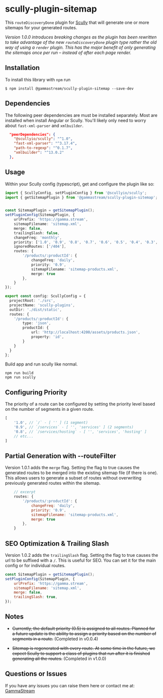# scully-plugin-sitemap

This `routeDiscoveryDone` plugin for [Scully](http://scully.io/) that will generate one or more sitemaps for your generated routes.

*Version 1.0.0 introduces breaking changes as the plugin has been rewritten to take advantage of the new `routeDiscoveryDone` plugin type rather the old way of using a `render` plugin.  This has the major benefit of only generating the sitemaps once per run – instead of after each page render.*

## Installation

To install this library with `npm` run

```
$ npm install @gammastream/scully-plugin-sitemap --save-dev
```

## Dependencies

The following peer dependencies are must be installed separately.  Most are installed when install Angular or Scully.  You'll likely only need to worry about `fast-xml-parser` and `xmlbuilder`.

```json
  "peerDependencies": {
    "@scullyio/scully": "^1.0",
    "fast-xml-parser": "^3.17.4",
    "path-to-regexp": "^0.1.7",
    "xmlbuilder": "^13.0.2"
  },	
```

## Usage

Within your Scully config (typescript), get and configure the plugin like so:

```typescript
import { ScullyConfig, setPluginConfig } from '@scullyio/scully';
import { getSitemapPlugin } from '@gammastream/scully-plugin-sitemap';


const SitemapPlugin = getSitemapPlugin();
setPluginConfig(SitemapPlugin, {
    urlPrefix: 'https://gamma.stream',
    sitemapFilename: 'sitemap.xml',
    merge: false,
    trailingSlash: false,
    changeFreq: 'monthly',
    priority: ['1.0', '0.9', '0.8', '0.7', '0.6', '0.5', '0.4', '0.3', '0.2', '0.1', '0.0'],
    ignoredRoutes: ['/404'],
    routes: {
        '/products/:productId': {
            changeFreq: 'daily',
            priority: '0.9',
            sitemapFilename: 'sitemap-products.xml',
            merge: true
        },
    }
});

export const config: ScullyConfig = {
  projectRoot: './src',
  projectName: 'scully-plugins',
  outDir: './dist/static',
  routes: {
    '/products/:productId': {
        type: 'json',
        productId: {
            url: 'http://localhost:4200/assets/products.json',
            property: 'id',
        }
    }
  }
};

```

Build app and run scully like normal.

```shell script
npm run build
npm run scully
```



## Configuring Priority

The priority of a route can be configured by setting the priority level based on the number of segments in a given route.

```javascript
[
	'1.0', // `/` - [ '' ] (1 segment)
	'0.9', // `/services` - [ '', 'services' ] (2 segments)
	'0.8', // `/services/hosting` - [ '', 'services', 'hosting' ]
	// etc...
]
```

## Partial Generation with --routeFilter

Version 1.0.1 adds the `merge` flag.  Setting the flag to true causes the generated routes to be merged into the existing sitemap file (if there is one).  This allows users to generate a subset of routes without overwriting previously generated routes within the sitemap.

```javascript
	// excerpt
    routes: {
        '/products/:productId': {
            changeFreq: 'daily',
            priority: '0.9',
            sitemapFilename: 'sitemap-products.xml',
            merge: true
        },
    }
```

## SEO Optimization & Trailing Slash

Version 1.0.2 adds the `trailingSlash` flag.  Setting the flag to true causes the url to be suffixed with a `/`.  This is useful for SEO.  You can set it for the main config or for individual routes.

```javascript
const SitemapPlugin = getSitemapPlugin();
setPluginConfig(SitemapPlugin, {
    urlPrefix: 'https://gamma.stream',
    sitemapFilename: 'sitemap.xml',
    merge: false,
    trailingSlash: true,
});
```

## Notes

* ~~Currently, the default priority (0.5) is assigned to all routes.  Planned for a future update is the ability to assign a priority based on the number of segments in a route.~~ (Completed in v0.0.4)

* ~~Sitemap is regenerated with every route.  At some time in the future, we expect Scully to support a class of plugins that run after it is finished generating all the routes.~~ (Completed in v1.0.0)

## Questions or Issues

If you have any issues you can raise them here or contact me at: [GammaStream](https://gamma.stream)
